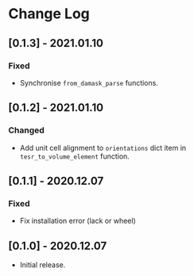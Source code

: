 # Change Log

## [0.1.3] - 2021.01.10

### Fixed

- Synchronise `from_damask_parse` functions.

## [0.1.2] - 2021.01.10

### Changed

- Add unit cell alignment to `orientations` dict item in `tesr_to_volume_element` function.

## [0.1.1] - 2020.12.07

### Fixed

- Fix installation error (lack or wheel)

## [0.1.0] - 2020.12.07

- Initial release.
